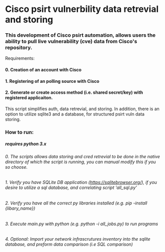 # Cisco psirt vulnerbility data retrevial and storing
### This development of Cisco psirt automation, allows users the ability to pull live vulnerability (cve) data from Cisco's repository.

Requirements:
#### 0. Creation of an account with Cisco
#### 1. Registering of an polling source with Cisco 
#### 2. Generate or create access method (i.e. shared secret/key) with registered applicaiton.

This script simplifies auth, data retrevial, and storing. 
In addition, there is an option to utilize sqlite3 and a database, for structured psirt vuln data storing.


### How to run:
##### requires python 3.x
###### 0. The scripts allows data storing and cred retrevial to be done in the native directory of which the script is running, you can manual modify this if you so choose.
###### 1. Verify you have SQLite DB application (https://sqlitebrowser.org/), if you desire to utilize a sql database, and correlating script 'all_sql.py'
###### 2. Verify you have all the correct py libraries installed (e.g. pip -install {libary_name}) 
###### 3. Execute main.py with python (e.g. python -i all_jobs.py) to run programs
###### 4. Optional: Import your network infrascrutures inventory into the sqlite database, and preform data comparison (i.e SQL comparison)
